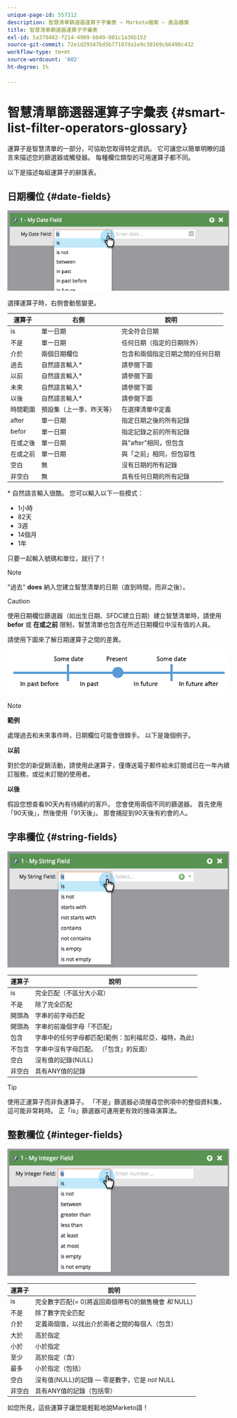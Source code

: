 ```yaml
---
unique-page-id: 557312
description: 智慧清單篩選器運算子字彙表 — Marketo檔案 — 產品檔案
title: 智慧清單篩選器運算子字彙表
exl-id: 5a370482-f214-4909-bb49-801c1a36b153
source-git-commit: 72e1d29347bd5b77107da1e9c30169cb6490c432
workflow-type: tm+mt
source-wordcount: '602'
ht-degree: 1%

---
```


# 智慧清單篩選器運算子字彙表 {#smart-list-filter-operators-glossary}

運算子是智慧清單的一部分，可協助您取得特定資訊。 它可讓您以簡單明瞭的語言來描述您的篩選器或觸發器。 每種欄位類型的可用運算子都不同。

以下是描述每組運算子的辭匯表。

## 日期欄位 {#date-fields}

![](assets/image2014-9-10-17-3a15-3a47.png)

選擇運算子時，右側會動態變更。

| 運算子 | 右側 | 說明 |
|---|---|---|
| is | 單一日期 | 完全符合日期 |
| 不是 | 單一日期 | 任何日期（指定的日期除外） |
| 介於 | 兩個日期欄位 | 包含和兩個指定日期之間的任何日期 |
| 過去 | 自然語言輸入&#42; | 請參閱下圖 |
| 以前 | 自然語言輸入&#42; | 請參閱下圖 |
| 未來 | 自然語言輸入&#42; | 請參閱下圖 |
| 以後 | 自然語言輸入&#42; | 請參閱下圖 |
| 時間範圍 | 預設集（上一季、昨天等） | 在選擇清單中定義 |
| after | 單一日期 | 指定日期之後的所有記錄 |
| befor | 單一日期 | 指定記錄之前的所有記錄 |
| 在或之後 | 單一日期 | 與&quot;after&quot;相同，但包含 |
| 在或之前 | 單一日期 | 與「之前」相同，但包容性 |
| 空白 | 無 | 沒有日期的所有記錄 |
| 非空白 | 無 | 具有任何日期的所有記錄 |

&#42; 自然語言輸入很酷。 您可以輸入以下一些模式：

* 1小時
* 82天
* 3週
* 14個月
* 1年

只要一起輸入號碼和單位，就行了！

>[!NOTE]
>
>&quot;過去&quot; **does** 納入您建立智慧清單的日期（直到時間，而非之後）。

>[!CAUTION]
>
>使用日期欄位篩選器（如出生日期、SFDC建立日期）建立智慧清單時，請使用 **befor** 或 **在或之前** 限制，智慧清單也包含在所述日期欄位中沒有值的人員。

請使用下圖來了解日期運算子之間的差異。

![](assets/image2014-9-10-17-3a15-3a58.png)

>[!NOTE]
>
>**範例**
>
>處理過去和未來事件時，日期欄位可能會很棘手。 以下是幾個例子。
>
>**以前**
>
>對於您的新促銷活動，請使用此運算子，僅傳送電子郵件給未訂閱或已在一年內續訂服務，或從未訂閱的使用者。
>
>**以後**
>
>假設您想查看90天內有待續約的客戶。 您會使用兩個不同的篩選器。 首先使用「90天後」，然後使用「91天後」。 那會捕捉到90天後有約會的人。

## 字串欄位 {#string-fields}

![](assets/image2014-9-10-17-3a16-3a6.png)

| 運算子 | 說明 |
|---|---|
| is | 完全匹配（不區分大小寫） |
| 不是 | 除了完全匹配 |
| 開頭為 | 字串的前字母匹配 |
| 開頭為 | 字串的前幾個字母「不匹配」 |
| 包含 | 字串中的任何字母都匹配(範例：加利福尼亞，福特，為此) |
| 不包含 | 字串中沒有字母匹配。 （「包含」的反面） |
| 空白 | 沒有值的記錄(NULL) |
| 非空白 | 具有ANY值的記錄 |

>[!TIP]
>
>使用正運算子而非負運算子。 「不是」篩選器必須搜尋您例項中的整個資料集，這可能非常耗時。 正「is」篩選器可運用更有效的搜尋演算法。

## 整數欄位 {#integer-fields}

![](assets/image2014-9-10-17-3a16-3a14.png)

<table> 
 <thead> 
  <tr> 
   <th colspan="1" rowspan="1">運算子</th> 
   <th colspan="1" rowspan="1">說明</th> 
  </tr> 
 </thead> 
 <tbody> 
  <tr> 
   <td colspan="1" rowspan="1">is</td> 
   <td colspan="1" rowspan="1">完全數字匹配(= 0)將返回兩個帶有0的銷售機會 <em>和</em> NULL)</td> 
  </tr> 
  <tr> 
   <td colspan="1" rowspan="1">不是</td> 
   <td colspan="1" rowspan="1">除了數字完全匹配</td> 
  </tr> 
  <tr> 
   <td colspan="1" rowspan="1">介於</td> 
   <td colspan="1" rowspan="1">定義兩個值，以找出介於兩者之間的每個人（包含）</td> 
  </tr> 
  <tr> 
   <td colspan="1" rowspan="1">大於</td> 
   <td colspan="1" rowspan="1">高於指定</td> 
  </tr> 
  <tr> 
   <td colspan="1" rowspan="1">小於</td> 
   <td colspan="1" rowspan="1">小於指定</td> 
  </tr> 
  <tr> 
   <td colspan="1" rowspan="1">至少</td> 
   <td colspan="1" rowspan="1">高於指定（含）</td> 
  </tr> 
  <tr> 
   <td colspan="1" rowspan="1">最多</td> 
   <td colspan="1" rowspan="1">小於指定（包括）</td> 
  </tr> 
  <tr> 
   <td colspan="1" rowspan="1">空白</td> 
   <td colspan="1" rowspan="1">沒有值(NULL)的記錄 — 零是數字，它是 <em>not</em> NULL</td> 
  </tr> 
  <tr> 
   <td colspan="1" rowspan="1">非空白</td> 
   <td colspan="1" rowspan="1">具有ANY值的記錄（包括零）</td> 
  </tr> 
 </tbody> 
</table>

如您所見，這些運算子讓您能輕鬆地說Marketo語！
